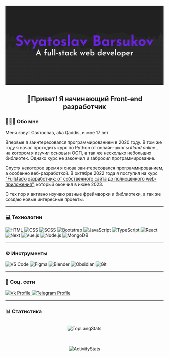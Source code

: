 [![HeaderBanner](https://github.com/qaddis/qaddis/blob/main/assets/Banner.png)](https://github.com/qaddis/qaddis/blob/main/assets/Banner.png)

<h2 style="text-align: center">
👋Привет! Я начинающий Front-end разработчик
</h2>

### 🧑🏼‍💻 Обо мне

Меня зовут Святослав, aka Qaddis, и мне 17 лет.

Впервые я заинтересовался программированием в 2020 году.
В том же году я начал проходить курс по Python от онлайн-школы _itland.online_ , на котором я изучил основы и ООП, а так же несколько небольших библиотек.
Однако курс не закончил и забросил программирование.

Спустя некоторое время я снова заинтересовался программированием, а особенно веб-разработкой.
В октябре 2022 года я поступил на курс ["Fullstack-разработчик: от собственного сайта до полноценного web-приложения"](https://github.com/Qaddis/Qaddis/blob/main/assets/certificate.pdf),
который окончил в июне 2023.

С тех пор я активно изучаю разные фреймворки и библиотеки, а так же создаю новые интересные проекты.

---

### 💻 Технологии

![HTML](https://img.shields.io/badge/-HTML-212121?style=for-the-badge&logo=html5)
![CSS](https://img.shields.io/badge/-CSS-212121?style=for-the-badge&logo=css3&logoColor=1572B6)
![SCSS](https://img.shields.io/badge/-scss-212121?style=for-the-badge&logo=sass)
![Bootstrap](https://img.shields.io/badge/-Bootstrap-212121?style=for-the-badge&logo=bootstrap)
![JavaScript](https://img.shields.io/badge/-JavaScript-212121?style=for-the-badge&logo=javascript)
![TypeScript](https://img.shields.io/badge/-TypeScript-212121?style=for-the-badge&logo=typescript)
![React](https://img.shields.io/badge/-React-212121?style=for-the-badge&logo=react)
![Next](https://img.shields.io/badge/-Next.js-212121?style=for-the-badge&logo=nextdotjs)
![Vue.js](https://img.shields.io/badge/-Vue.js-212121?style=for-the-badge&logo=vuedotjs)
![Node.js](https://img.shields.io/badge/-Node.js-212121?style=for-the-badge&logo=nodedotjs)
![MongoDB](https://img.shields.io/badge/-MongoDB-212121?style=for-the-badge&logo=mongodb)

---

### ⚙️ Инструменты

![VS Code](https://img.shields.io/badge/VS-VS_Code-212121?labelColor=0078D4&style=for-the-badge&logo=visualstudiocode&logoColor=007ACC)
![Figma](https://img.shields.io/badge/-Figma-212121?style=for-the-badge&logo=figma&logoColor=F24E1E)
![Blender](https://img.shields.io/badge/-Blender-212121?style=for-the-badge&logo=blender)
![Obsidian](https://img.shields.io/badge/-Obsidian-212121?style=for-the-badge&logo=Obsidian&logoColor=7C3AED)
![Git](https://img.shields.io/badge/-Git-212121?style=for-the-badge&logo=git)

---

### 📱 Соц. сети

<div>
	<a href="https://vk.com/qaddis" target="_blank">
		<img style="width: 60px" src="https://img.icons8.com/color/96/vk-circled--v1.png" alt="Vk Profile" />
	</a>
	<a href="https://t.me/qaddis" target="_blank">
		<img style="width: 60px" src="https://img.icons8.com/color/96/telegram-app--v1.png" alt="Telegram Profile" />
	</a>
</div>

---

### 📊 Статистика

<div style="display: flex; flex-direction: column; align-items: center; row-gap: 20px">

![TopLangStats](https://github-readme-stats.vercel.app/api/top-langs/?username=qaddis&langs_count=6&layout=compact&theme=catppuccin_mocha&hide_border=true&card_width=500%&locale=ru)

![ActivityStats](https://github-readme-activity-graph.vercel.app/graph?username=qaddis&hide_border=true&title_color=94E2D5&bg_color=1e1e2e&point=74c7ec&line=89b4fa&color=b4befe&custom_title=График%20активности)

</div>
